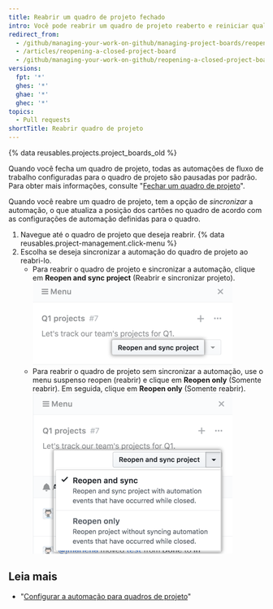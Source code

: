 ```yaml
---
title: Reabrir um quadro de projeto fechado
intro: Você pode reabrir um quadro de projeto reaberto e reiniciar qualquer automação do fluxo de trabalho que tenha sido configurada para o quadro de projeto.
redirect_from:
  - /github/managing-your-work-on-github/managing-project-boards/reopening-a-closed-project-board
  - /articles/reopening-a-closed-project-board
  - /github/managing-your-work-on-github/reopening-a-closed-project-board
versions:
  fpt: '*'
  ghes: '*'
  ghae: '*'
  ghec: '*'
topics:
  - Pull requests
shortTitle: Reabrir quadro de projeto
---
```


{% data reusables.projects.project_boards_old %}

Quando você fecha um quadro de projeto, todas as automações de fluxo de trabalho configuradas para o quadro de projeto são pausadas por padrão. Para obter mais informações, consulte "[Fechar um quadro de projeto](/articles/closing-a-project-board)".

Quando você reabre um quadro de projeto, tem a opção de *sincronizar* a automação, o que atualiza a posição dos cartões no quadro de acordo com as configurações de automação definidas para o quadro.

1. Navegue até o quadro de projeto que deseja reabrir.
{% data reusables.project-management.click-menu %}
3. Escolha se deseja sincronizar a automação do quadro de projeto ao reabri-lo.
    - Para reabrir o quadro de projeto e sincronizar a automação, clique em **Reopen and sync project** (Reabrir e sincronizar projeto). ![Selecione o botão "Reopen and resync project" (Reabrir e sincronizar projeto)](/assets/images/help/projects/reopen-and-sync-project.png)
    - Para reabrir o quadro de projeto sem sincronizar a automação, use o menu suspenso reopen (reabrir) e clique em **Reopen only** (Somente reabrir). Em seguida, clique em **Reopen only** (Somente reabrir). ![Menu suspenso de reabertura de quadro de projeto fechado](/assets/images/help/projects/reopen-closed-project-board-drop-down-menu.png)

## Leia mais

- "[Configurar a automação para quadros de projeto](/articles/configuring-automation-for-project-boards)"
